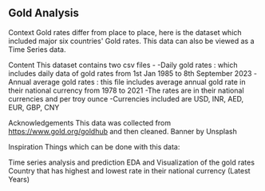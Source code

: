 ## Gold Analysis

Context
Gold rates differ from place to place, here is the dataset which included major six countries' Gold rates. This data can also be viewed as a Time Series data.

Content
This dataset contains two csv files -
-Daily gold rates : which includes daily data of gold rates from 1st Jan 1985 to 8th September 2023
-Annual average gold rates : this file includes average annual gold rate in their national currency from 1978 to 2021
-The rates are in their national currencies and per troy ounce
-Currencies included are USD, INR, AED, EUR, GBP, CNY

Acknowledgements
This data was collected from https://www.gold.org/goldhub and then cleaned.
Banner by Unsplash

Inspiration
Things which can be done with this data:

Time series analysis and prediction
EDA and Visualization of the gold rates
Country that has highest and lowest rate in their national currency (Latest Years)
